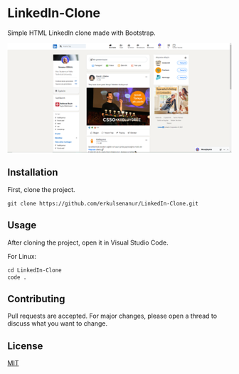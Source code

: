 # LinkedIn-Clone
Simple HTML LinkedIn clone made with Bootstrap.

![LinkedIn Clone](linkedInClone.png)

## Installation
First, clone the project.
```
git clone https://github.com/erkulsenanur/LinkedIn-Clone.git
```

## Usage
After cloning the project, open it in Visual Studio Code.

For Linux:
```
cd LinkedIn-Clone
code .
```

## Contributing
Pull requests are accepted. For major changes, please open a thread to discuss what you want to change.

## License
[MIT](https://choosealicense.com/licenses/mit/)